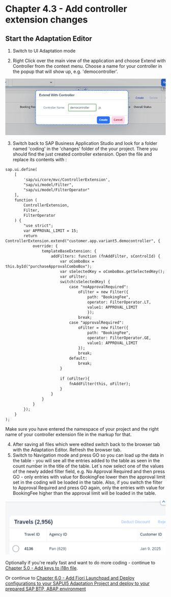 # Chapter 4.3 - Add controller extension changes


## Start the Adaptation Editor
   1. Switch to UI Adaptation mode

   2. Right Click over the main view of the application and choose Extend with Controller from the context menu. Choose a name for your controller in the popup that will show up, e.g. 'democontroller'.
<img src="img/cont1.png" width="800"> 

  
   3. Switch back to SAP Business Application Studio and look for a folder named 'coding' in the 'changes' folder of the your project. There you should find the just created controller extension. Open the file and replace its contents with :

```
sap.ui.define(
    [
        'sap/ui/core/mvc/ControllerExtension',
        "sap/ui/model/Filter",
        "sap/ui/model/FilterOperator"
    ],
    function (
        ControllerExtension,
        Filter,
        FilterOperator
    ) {
        "use strict";
        var APPROVAL_LIMIT = 15;
        return ControllerExtension.extend("customer.app.variant5.democontroller", {
            override: {
                templateBaseExtension: {
                    addFilters: function (fnAddFilter, sControlId) {
                        var oComboBox = this.byId("purchaseApprovalComboBox");
                        var sSelectedKey = oComboBox.getSelectedKey();
                        var oFilter;
                        switch(sSelectedKey) {
                            case "noApprovalRequired":
                                oFilter = new Filter({
                                    path: "BookingFee",
                                    operator: FilterOperator.LT,
                                    value1: APPROVAL_LIMIT
                                    });
                                break;
                            case "approvalRequired":
                                oFilter = new Filter({
                                    path: "BookingFee",
                                    operator: FilterOperator.GE,
                                    value1: APPROVAL_LIMIT
                                });
                                break;
                            default:
                                break;
                        }

                        if (oFilter){
                            fnAddFilter(this, oFilter);
                        }
                    }
                }
            }
        });
    }
);
```
  
  Make sure you have entered the namespace of your project and the right name of your controller extension file in the markup for that.


   4. After saving all files which were edited switch back to the browser tab with the Adaptation Editor. Refresh the browser tab.
   5. Switch to Navigation mode and press GO so you can load up the data in the table - you will see all the entries added to the table as seen in the count number in the title of the table. Let`s now select one of the values of the newly added filter field, e.g. No Approval Required and then press GO - only entries with value for BookingFee lower then the approval limit set in the coding will be loaded in the table. Also, if you switch the filter to Approval Required and press GO again, only the entries with value for BookingFee higher than the approval limit will be loaded in the table. 

<img src="img/cont2.png" width="800">


Optionally if you're really fast and want to do more coding - continue to [Chapter 5.0 - Add keys to i18n file](/chapters/5.0-add-keys-in-i18n/).

Or continue to [Chapter 6.0 -  Add Fiori Launchpad and Deploy configurations to your SAPUI5 Adaptation Project and deploy to your prepared SAP BTP, ABAP environment](/chapters/6.0-add-flp-deploy-config/)
